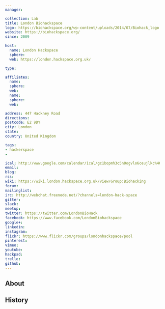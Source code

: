 ```yaml
---
manager:

collection: Lab
title: London Biohackspace
logo: https://biohackspace.org/wp-content/uploads/2014/07/Biohack_logo.png
website: https://biohackspace.org/
since: 2009

host:
  name: London Hackspace
  sphere:
  web: https://london.hackspace.org.uk/

type:

affiliates:
  name:
  sphere:
  web:
  name:
  sphere:
  web:

address: 447 Hackney Road
directions:
postcode: E2 9DY
city: London
state:
country: United Kingdom

tags:
- hackerspace
-

ical: http://www.google.com/calendar/ical/gc1bopmh3c5n0ogvlo6ceujlkc%40group.calendar.google.com/public/basic.ics
email:
blog:
rss:
wiki: https://wiki.london.hackspace.org.uk/view/Group:Biohacking
forum:
mailinglist:
irc: http://webchat.freenode.net/?channels=london-hack-space
gitter:
slack:
meetup:
twitter: https://twitter.com/LondonBioHack
facebook: https://www.facebook.com/LondonBiohackspace
google+:
linkedin:
instagram:
flickr: https://www.flickr.com/groups/londonhackspace/pool
pinterest:
vimeo:
youtube:
hackpad:
trello:
github:
---
```


## About

## History
